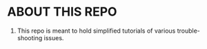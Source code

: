 # ABOUT THIS REPO

1. This repo is meant to hold simplified tutorials of various trouble-shooting issues.
